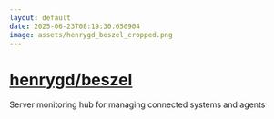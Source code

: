 ```yaml
---
layout: default
date: 2025-06-23T08:19:30.650904
image: assets/henrygd_beszel_cropped.png
---
```


# [henrygd/beszel](https://github.com/henrygd/beszel)

Server monitoring hub for managing connected systems and agents
